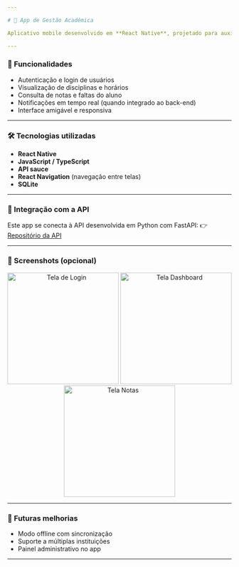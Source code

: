 ```yaml
---

# 📱 App de Gestão Acadêmica

Aplicativo mobile desenvolvido em **React Native**, projetado para auxiliar na **gestão acadêmica** de alunos, professores e administradores. Este app consome os serviços fornecidos pela [API em FastAPI](https://github.com/daltonfrugoli/siFatec-API), garantindo integração rápida e segura.

---
```


### 🚀 Funcionalidades

* Autenticação e login de usuários
* Visualização de disciplinas e horários
* Consulta de notas e faltas do aluno
* Notificações em tempo real (quando integrado ao back-end)
* Interface amigável e responsiva

---

### 🛠️ Tecnologias utilizadas

* **React Native**
* **JavaScript / TypeScript**
* **API sauce**
* **React Navigation** (navegação entre telas)
* **SQLite**

---

### 📡 Integração com a API

Este app se conecta à API desenvolvida em Python com FastAPI:
👉 [Repositório da API](https://github.com/daltonfrugoli/siFatec-API)

---

### 📸 Screenshots (opcional)

<p align="center">
  <img src="./assets/loginPrint.png.png" alt="Tela de Login" width="250"/>
  <img src="./assets/homePrint.png.png" alt="Tela Dashboard" width="250"/>
  <img src="./assets/scoresPrint.png.png" alt="Tela Notas" width="250"/>
</p>

---

### 📌 Futuras melhorias

* Modo offline com sincronização
* Suporte a múltiplas instituições
* Painel administrativo no app

---
